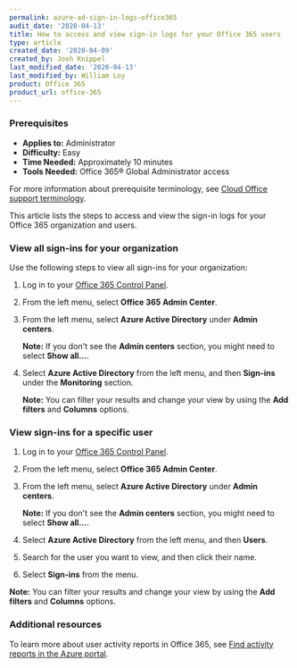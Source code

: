 ```yaml
---
permalink: azure-ad-sign-in-logs-office365
audit_date: '2020-04-13'
title: How to access and view sign-in logs for your Office 365 users
type: article
created_date: '2020-04-09'
created_by: Josh Knippel
last_modified_date: '2020-04-13'
last_modified_by: William Loy
product: Office 365
product_url: office-365
---
```


### Prerequisites

- **Applies to:** Administrator
- **Difficulty:** Easy
- **Time Needed:** Approximately 10 minutes
- **Tools Needed:** Office 365&reg; Global Administrator access

For more information about prerequisite terminology, see [Cloud Office support terminology](/support/how-to/cloud-office-support-terminology).

This article lists the steps to access and view the sign-in logs for your Office 365 organization and users.

### View all sign-ins for your organization

Use the following steps to view all sign-ins for your organization:

1.	Log in to your [Office 365 Control Panel](https://manage365.rackspace.com).

2.	From the left menu, select **Office 365 Admin Center**.

3.	From the left menu, select **Azure Active Directory** under **Admin centers**.

    **Note:** If you don't see the **Admin centers** section, you might need to select **Show all...**.

4.	Select **Azure Active Directory** from the left menu, and then **Sign-ins** under the **Monitoring** section.

    **Note:** You can filter your results and change your view by using the **Add filters** and **Columns** options.

### View sign-ins for a specific user

1.	Log in to your [Office 365 Control Panel](https://manage365.rackspace.com).

2.	From the left menu, select **Office 365 Admin Center**.

3.	From the left menu, select **Azure Active Directory** under **Admin centers**.

    **Note:** If you don't see the **Admin centers** section, you might need to select **Show all...**.

4.	Select **Azure Active Directory** from the left menu, and then **Users**.

5.  Search for the user you want to view, and then click their name.

6.  Select **Sign-ins** from the menu.

**Note:** You can filter your results and change your view by using the **Add filters** and **Columns** options.

### Additional resources

To learn more about user activity reports in Office 365, see [Find activity reports in the Azure portal](https://docs.microsoft.com/en-us/azure/active-directory/reports-monitoring/howto-find-activity-reports).
